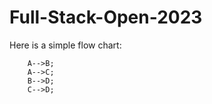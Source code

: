 # Full-Stack-Open-2023

Here is a simple flow chart:

```mermaid
    A-->B;
    A-->C;
    B-->D;
    C-->D;
```
